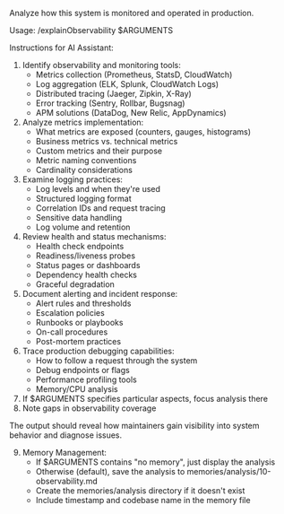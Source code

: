Analyze how this system is monitored and operated in production.

Usage: /explainObservability $ARGUMENTS

Instructions for AI Assistant:
1. Identify observability and monitoring tools:
   - Metrics collection (Prometheus, StatsD, CloudWatch)
   - Log aggregation (ELK, Splunk, CloudWatch Logs)
   - Distributed tracing (Jaeger, Zipkin, X-Ray)
   - Error tracking (Sentry, Rollbar, Bugsnag)
   - APM solutions (DataDog, New Relic, AppDynamics)
2. Analyze metrics implementation:
   - What metrics are exposed (counters, gauges, histograms)
   - Business metrics vs. technical metrics
   - Custom metrics and their purpose
   - Metric naming conventions
   - Cardinality considerations
3. Examine logging practices:
   - Log levels and when they're used
   - Structured logging format
   - Correlation IDs and request tracing
   - Sensitive data handling
   - Log volume and retention
4. Review health and status mechanisms:
   - Health check endpoints
   - Readiness/liveness probes
   - Status pages or dashboards
   - Dependency health checks
   - Graceful degradation
5. Document alerting and incident response:
   - Alert rules and thresholds
   - Escalation policies
   - Runbooks or playbooks
   - On-call procedures
   - Post-mortem practices
6. Trace production debugging capabilities:
   - How to follow a request through the system
   - Debug endpoints or flags
   - Performance profiling tools
   - Memory/CPU analysis
7. If $ARGUMENTS specifies particular aspects, focus analysis there
8. Note gaps in observability coverage

The output should reveal how maintainers gain visibility into system behavior and diagnose issues.

9. Memory Management:
   - If $ARGUMENTS contains "no memory", just display the analysis
   - Otherwise (default), save the analysis to memories/analysis/10-observability.md
   - Create the memories/analysis directory if it doesn't exist
   - Include timestamp and codebase name in the memory file